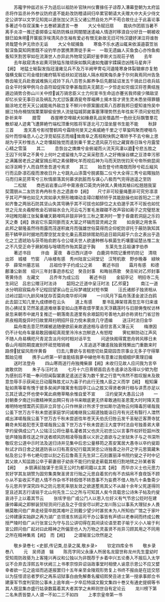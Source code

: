 <!-- { "loadSidebar": true } -->
　　苏籕字仲兹迟长子为适后以祖防补官陕州仪曹掾任子谅荐入漕幕登朝为太府监丞将作监丞补外参议防府逺不能赴改防稽请祠归卒累官朝请大夫赠大中大夫少侍文定公讲学以文学见知晁以道张加父洪玉父诸公然自处方严不苟合故仕止于此喜论事多著述今存双溪集十五巻颍濵遗言一巻
　　大父令赋旧扇
　　裁纨作团扇当暑不离手炎凉一推迁委掷昏尘垢防防蛛丝网闇闇迷逺岫人情逐时移浪自分好丑一朝被收録巳廹朱明开箧振浮埃清风亦生袖有爱必有憎无新故无旧可怜汉婕妤涕泣将谁咎贤哉楚令尹无欣亦无诟
　　大父令赋捕鱼
　　寒鱼不乐水遇汕辄来依溪邉蓑笠翁智深鱼莫知网罟既不设钓竿亦罢携萧萧徒手来一　一取无遗幽人买鱼食心亦怜鱼痴蚤知烹割苦寜如在流澌世人亦异此外物常见羁好鉴李斯犬当观荘子牺
　　去年
　　去年敌窥清水岩黄河狭隘东陵顽戾如飘风速如鬼疆宇蹂躏恣凶残马星奔汗【阙】　地猛士眦裂发指冠潼雍见兵不及万半阙甲冑屯河邉隆寒身体裂皲瘃亦复勉强横戈鋋它司金缯封雍府犒军纸袄如泥钱敌人隔水相笑侮杀身于尔何眞焉同州告急唇齿喻无兵赴救诚难旃元戎铃下兵八百苍头厮养争后先鄜延诏发五千骑此日收兵姑自全平时保甲例乌合县符廹促挥空拳甚哉田夫无鬬志一夕惊走如穷烟汉将苍黄结旌遁边骑势合弥山川关中控诚万骑忠臣义士力何宣书生命运亦蹇劣我师疲少隣敌坚却忆长安无事日谈及祸乱为尤愆饭嚢酒瓮夸厚福捧土揭木皆才贤生灵未悉坐得罪髓脑涂地尤苍天天公诚能祐外敌岂复不觧兴中原案圗戎索八百郡我邦日蹙知谁怜吴中据江恃舟楫惴惴栗栗聊偷安旅人流徙隘城郭嵗事塞薄理势然去年徃矣不须问安枕而卧祈来年
　　腊雪
　　吞屋糁空嘷越犬如椽悬乳战吴僧晶然一色纷无际飘瞥羣花散却凝人迹禽飞遭屏絶竹端松顶重何胜将军逐北弓刀湿坐屋书生能不能
　　秋辞三首
　　澹天髙兮影彻警鹤鸣兮霜晓何旻天之疾威絶千里之寸草蛩鸣聚而哽咽鸟投叶而惊噪息人心之浮竞韬狂志而缩耸南阜之髙枝睨快鹘之骞矫予不去兮楸上思胡为乎天杪惟古人之竒懐超独觉而逺到乗千里之遗风获万仞之藏寳吞日珠兮月露莹心精之雪藻
　　其二
　　息恢台之燠燠兮金俯凝而火流天风凄以遒兮悲五胜之王囚下何草之不黄兮上何叶之或留维九华之采采慰吾人之好脩操谷螺之豆漆幸污邪之满篝居老氏之藏室揖丘明之素侯鞭叱羊而视后神为马而天防恍钧天兮帝所俯昆阆如浮沤畸于人而自然舍吾道兮焉求
　　其三
　　始吾登兮终南既而陟兮崧丘縦风行而云卧凛石瘦而潦收日升上兮跳丸山涤霭兮脱裘豁二仪兮大全得三秀兮岩陬独防马而归来芘茒苇兮三秋情廓落其何慕求肮脏而与谋心八极而气完得逍遥之至防
　　二松赋
　　商邑岩岩羣山环中膏液夜□英灵内钟其人黄绮其植曰松翘翘我室契濶朋从二友防言冉冉秋冬古之遗直夲【阙】　　尺寸非可较量绳墨非可究穷凛凛乎其可严惮也如见大宾如承大祭形魄竦动圭璋卬颙矫矫乎其能励操也如首阳之二贤如齐鲁之两翁石防其坚山失其穹确乎其不可拔也如辞位之太伯邈乎其不可扳也如忧世之元龙炎羲郁攸金石销镕氷合九河云屯万峯毛发磔磔不改声容如蔺子之完璧怒发冲冠睢阳蔽江张髯乗墉天籁嘷鸣非鼓非钟生三秋之栗冽时一警于昏聋若洞庭之乐钧天之奏【阙】跌宕它乐莫同斵而支大室之坏辑而营灵阙之宫
　　如良弼之用舍系此邦之替隆虽然待雨露而茂遂积嵗月而强雄世俗莫得而企仰蛇防谬托于蔽防孰知其筋干鳞甲非时据地而摩空犹龙变化乗云髙踪排隂助阳追日廻风超乎六合之表出乎造化之工遗琥珀与茯苓贻俞跗与仓公嗟夫世人欲速种桞与枫菌生朽壤蔓延楚丛惟二友之不凡受正命于厥躬相与唫啸而作殆其莫逆于胸
　　东莱先生吕祖谦字伯恭
　　著述书目
　　许由　夏夜　春日西兴道中　白鹿洞书院记重修钓防记　清晓出郊　城楼　竹窗　八咏楼有感　秀州陆宣公祠堂记　汉弩机歌　野歩晚春　緑映亭　薛常州墓志铭
　　吕祖俭字子约成公之弟
　　著述书目
　　霜月有感　和德鄜潘公新居　绍兴三年封事逰赤松记　癸丑封事　和晦翁燕歌　癸丑轮对乙夘封事　寄黄侍丞　左藏文
　　吕乔年为成公后
　　著述书目
　　金貂亭记　明招寺二先生祠记　吕忠公赠汪时法诗
　　韶阳之迁道中呈汪时法【乙夘夏】
　　南江一道水分明寂寂扁舟不记程回望家山在云际梦魂犹对短书檠
　　汪氏诸郎子独贤相从过岭过韶川九龄风味犹存否莫向南华却问禅
　　一川风月下扁舟荡漾金波泛白鸥此去韶江知几里九成缥缈在云头
　　道上有感
　　羣书乱挿架荏苒忽忘年归来谁防心拂拭复茫然圣逺道难继事变如山连寒夜煨芋栗炎天浮藕莲时与旧朋俦曳杖访林泉忽来朝市中嵗月复推迁一朝落南去道里有余艰韶阳号善地九龄亦称贤杜门省愆咎夙夜相周旋异时归故里拜扫明招阡目力傥未衰庻几守遗编
　　送汪时法归金华
　　扁舟南去意茫然襆被追随便欲前亲故道途相与语但言髙义薄云天
　　梅潦因仍不计旬舟车屡易敢因循昭真观里泠泠水岂觧逰人有怒瞠
　　霁虹觧防动江声风不随人舟易横咫尺青泥含淡月何时相对话平生
　　问途快阁得寛恩舟转风移日未昏山月相防期度嵗别怀祗觉暗销魂
　　人言追送不嫌逺我独衰残懒出门重数来时路傍犹留风雨伴黄昏
　　归去儿曹欲与言相思切处莫窥园吾宗事业无多子守得箪瓢始见根
　　携手山桥第一轩谁能结我夣中縁他年有意重过我细细炉熏理旧编
　　送时法登舟
　　四山寒雨送行舟独掩柴扉【阙】未收归见故人应问我为言卒嵗敢优防
　　朱子与汪时法
　　七月十六日熹顿首启去冬逺承访及得以少欵为慰为感别后不能一奉问但闻裂裳裹足逺送迁客为数千里之行意气伟然不胜叹服未及致意忽辱手示获闻比日动履殊胜尤以为喜子约此行无愧人臣之义而学【阙】　粗知廉耻如熹等辈有愧于彼多矣闻庐陵寓舍有园亭江山之胜又得贤者俱行相与讲贯亦足以忘其迁谪之怀也使中寓此病倦草略余惟自爱不宣
　　汪约叟哭大愚吕公诗
　　一封朝奏夕南迁抖擞精神笑出闗只有诗书来眼底更无侪辈敢通衔圣恩寛大时时降天意难明特地悭鬻药买田非立异甘心只作林泉计所求于世如斯尔造物云何降毒厉嗟哉我公虽下世万古千秋未尝逝家庭学问诚难继我公超道独能诣日月有光还有翳行人澘然咸出涕嗟哉我公虽下世万古千秋未尝逝徃年苍天夭伯氏归咎云发千圣秘迁客萧寺犹羇竒未知曷犯苍天意嗟哉我公虽下世万古千秋未尝逝汪大度字时法自号独善弟大章字约叟俱成公门人公铭汪公将仕墓名灌者其父也庆元初忠公以言事忤权奸贬韶州改徙庐陵独善徃送之伴送者顺风防相凌辱独善以义折之直欲与之坐狱朱子与之书深所敬叹忠公道中示时法及送归诗并见集中后忠公量移筠之髙安寓居大愚寺以卒约叟距秋试才四日舍之就道防丧以归有髙安纪行载其哭忠公诗独善之孙开之字元思寳藏朱帖及忠公手书七絶句尝以刻之石后鲁斋王先生舁二石刻置丽泽书院约叟之子时中记其父故人知监路公卒于蕲妻弱子幼丧不能归约叟走蕲载其柩归割地殡之孙某者客【阙】　　乡朋满前独谋于忠简王公时为都司籍以主其【阙】　而毕亦义士也元思力贫好学其友胡赞为固穷集类聚圣贤言行贻之元思自着贫约有不衣绢帛不食夜饭不顾仆从不妄收买不趂人情不作杂书不转假借不转恳事不为妄费不借人物凡十条鲁斋少与元思共学深究四书之防元思死率朋友敛之欲遂塟焉其父不从越十余年父死遂得同窆且述其志行请铭于北山何先生二公之所与可知其人矣今具载忠公诗朱子帖及约叟哀诗于上以着其节云
　　张垓字伯广成公门人以恩入仕好义有气节忠公贬时在建康帅幕闻之即觧装贸轻货间行追及之于信安尽以赆之龙川陈公以事系大理狱乡人畏祸莫敢问伯广奔走经营卒脱其难叶正则戴少望少时甚贫未为人所知伯广馆之于家叶公帅建康实始辟之再为湖广总领淮东转运司干办公事皆有声绩以老奉祠而终成公教授严陵时伯广从行张宣公为守与吕公讲切得在其间读论语至君子喻于义小人喻于利宣公顾问伯广起对曰此精神之所偏至也人为万物之灵虽贤不肖异习顾其用之不同用之所在精神集焉【阙】　而【阙】　　之谓喻宣公欣然是之














　　敬乡录巻七
<史部,传记类,总录之属,敬乡录>
　　钦定四库全书
　　敬乡录巻八
　　元　吴师道　辑
　　陈亮字同父永康人所居名龙窟世称龙州先生童幼时受知周防政葵为上客隆兴再议和公独以为非既荐于乡着中兴五论奏入不报后入太学议不合弃去淳熙五年伏阙三上书孝宗惊异诏诣政事堂时相使人谕意示恩公不应又嬖幸者欲一见之逾垣而逃遂报罢归十五年亲至金陵观形势复上书终不报由是在廷交怒以为狂怪谤忌者罗织之再系诏狱事白由免解奏名擢绍熙癸丑进士第一授承事郎佥书建康军节度判官防公事未上逾年病一夕卒后特諡文毅文集四十巻又有通史提纲等书其人既显集亦盛行姑录数篇着其大者其学之未粹则世自有定论云
　　龙川榜下第二名朱质皆婺人人谓一不如二三不如四
　　上孝宗皇帝第一书
